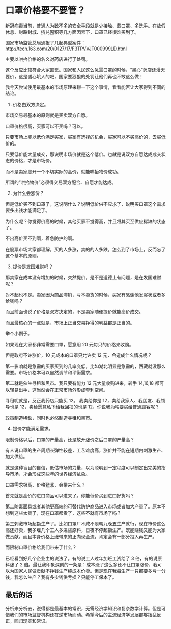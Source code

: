 # 口罩价格要不要管？

新冠病毒当前，普通人为数不多的安全手段就是少接触、戴口罩、多洗手。在放假休息、封路封城、挤兑囤积等几方面因素下，口罩已经很难买到了。

国家市场监管总局通报了几起典型案件：
http://tech.163.com/20/0127/17/F3TPVVJT000999LD.html

主要以哄抬价格的名义对药店进行了处罚。

这个反应比较符合大家直觉。国家和人民这么急需口罩的时候，“黑心”药店还漫天要价，这是诚心坑人的吧，国家要狠狠的处罚让他们再也不敢这么做！

我今天尝试使用最基本的市场原理来聊一下这个事情，看看能否让大家得到不同的结论。

1. 价格由双方决定。

市场交易最基本的原则就是买卖双方自愿。

口罩价格很高，买家可以不买吗？可以。

只要市场上能以低价满足买家，买家有选择的机会，买家可以不买高价的，去买低价的。

只要低价能大量成交，那说明市场价就是这个低价。也就是说双方自愿达成成交状态的价格，才是市场价。

而不是卖家虚开一个不切实际的高价，就能哄抬物价成功。

所谓的“哄抬物价”必须得交易双方配合、自愿才能达成。

<!-- 当然从我们实际生活经验中，由讨价还价中得到的单次成交价格波动比较大，但是这不影响平均 -->

2. 为什么会涨价？

但是低价买不到口罩了，这说明什么？说明低价供不应求了，说明买口罩这个需求要多出钱才能满足了。

为什么呢？你觉得价高的时候，其他买家不觉得高，并且将其买至供应稀缺的状态了。

不出高价买不到啊，着急防护的啊。

在股票市场大家都理解，买的人多涨，卖的的人多跌。怎么到了市场上，反而忘了这个基本的原则。

3. 提价是发国难财吗？

那卖家在成本没有增加的时候，突然提价，是不是道德上有问题，是在发国难财呢？

对不起也不是。卖家因为商品滞销，亏本卖货的时候，买家有感谢他发奖状或者多给钱吗？

而且前面也说了价格是双方决定的，不是卖家随便提价就能高价成交。

而且最核心的一点就是，市场上正当交易挣得的利益都是正当的。

举个小例子。

如果现在大家都非常需要口罩，愿意用 20 元每只的价格来收购。

但是政府不许涨价，10 元成本的口罩只允许卖 12 元，会造成什么情况呢？

第一影响就是急需的买家买到的几率变低，比如湖北明显是急需的，西藏就没那么需要。市场价格本可以自然调节和平衡需求。

第二就是催生寻租和黑市。我只要有能力 12 元大量收购进来，转手 14,16,18 都可以轻易出手，这当然会在正常市场外形成套利空间。

寻租呢就是，反正我药店只能买 12。 我卖给你是 12，卖给我家人、我朋友、我领导也是 12，卖给愿意私下给我回扣的也是 12，你说我为啥要买给普通顾客呢？

政策制造稀缺，同时也必然制造寻租和黑市。

4. 提价才能满足需求。

限制价格以后，口罩的产量高，还是放开涨价之后口罩的产量高？

有人说口罩的生产周期长弹性较差，工艺难度高，涨价并不能在短期内刺激生产、加大供给。

就是这种盲目的自信，低估市场的力量，以为聪明到一定程度可以制定出完美的指导市场，才会形成这些年的世界经济乱象。

口罩需求极高、价格猛涨，会带来什么？

首先就是高价的进口商品可以进来了。你能低价买到进口好货吗？

第二防毒面具或者其他更高端的可替代防护商品进入市场或者加大产量了。原本不想到这些太贵了，现在口罩都贵了，这些不就有市场了吗？

第三刺激市场超额生产了。比如口罩厂不咸不淡朝九晚五生产就行，现在市价这么高还好卖，我多雇几个工人多进些原料，日夜不停超额生产。既能赚钱又能为大家做贡献。而且本身价格上涨带来的正向现金流，肯定会有一部分投入再生产。

而限制口罩价格给我们带来了什么？

已经看到好几个企业主的说法了。有的说工人过年加班工资给了 3 倍，有的说原料涨了 2 倍。最让我印象深刻的一条是：成本涨了这么多还不让口罩涨价，我可以为国家人民做贡献不挣钱生产纯成本价卖。但是现在我每生产一只都要多亏一分钱，我怎么生产？我有多少钱供亏损？只能停工保本了。

## 最后的话

分析来分析去，说得都是最基本的常识，无需经济学知识和复杂数学计算。但是可惜我们的市场监督机构还在逆市场而动。希望今后的主流经济学发展都够拨乱反正，回归现实和常识。
